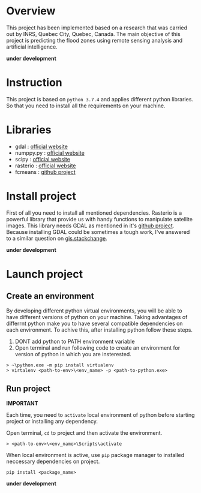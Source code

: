 # Overview
This project has been implemented based on a research that was carried out by INRS, Quebec City, Quebec, Canada. The main objective of this project is 
predicting the flood zones using remote sensing analysis and artificial intelligence.

**under development**

# Instruction
This project is based on `python 3.7.4` and applies different python libraries. So that you need to install all the requirements on your machine.

# Libraries
- gdal : [official website](https://gdal.org/)
- numppy.py : [official website](https://numpy.org/)
- scipy : [official website](https://scipy.org/)
- rasterio : [official website](https://rasterio.readthedocs.io/en/latest/)
- fcmeans : [github project](https://github.com/omadson/fuzzy-c-means)

# Install project
First of all you need to install all mentioned dependencies.
Rasterio is a  powerful library that provide us with handy functions to manipulate satellite images. This library needs GDAL as mentioned in it's [github project](https://github.com/mapbox/rasterio).
Because installing GDAL could be sometimes a tough work, I've answered to a similar question on [gis.stackchange](https://gis.stackexchange.com/questions/343835/installing-rasterio-and-gdal-api-in-a-virtuallenv-in-windows-10/371720#371720).

**under development**

# Launch project
## Create an environment
By developing different python virtual environments, you will be able to have different versions of python on your machine. Taking advantages of differrnt python make you to have several compatible dependencies on each environment. To achive this, after installing python follow these steps.

1. DONT add python to PATH environment variable
2. Open terminal and run following code to create an environment for version of python in which you are insterested.
```
> ~\python.exe -m pip install virtualenv
> virtalenv <path-to-env>\<env_name> -p <path-to-python.exe>
```
## Run project
**IMPORTANT**

Each time, you need to `activate` local environment of python before starting project or installing any dependency.

Open terminal, `cd` to project and then activate the environment.
```
> <path-to-env>\<env_name>\Scripts\activate
```
When local environment is active, use `pip` package manager to installed neccessary dependencies on project.
```
pip install <package_name>
```
**under development**
